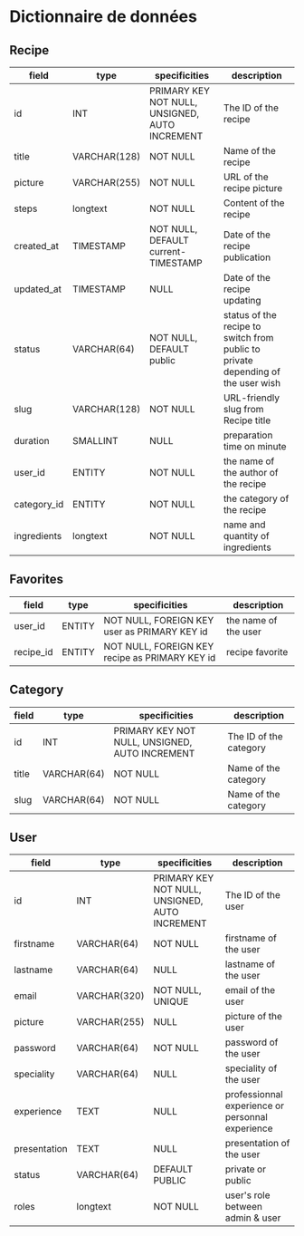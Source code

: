 # Dictionnaire de données

## Recipe

|field|type|specificities|description|
|-|-|-|-|
|id |INT |PRIMARY KEY NOT NULL, UNSIGNED, AUTO INCREMENT |The ID of the recipe |
|title | VARCHAR(128) | NOT NULL | Name of the recipe |
|picture | VARCHAR(255) | NOT NULL | URL of the recipe picture |
|steps | longtext | NOT NULL | Content of the recipe |
|created_at| TIMESTAMP | NOT NULL, DEFAULT current-TIMESTAMP| Date of the recipe publication |
|updated_at| TIMESTAMP | NULL | Date of the recipe updating |
|status | VARCHAR(64) | NOT NULL, DEFAULT public | status of the recipe to switch from public to private depending of the user wish |
|slug | VARCHAR(128) | NOT NULL | URL-friendly slug from Recipe title | 
|duration | SMALLINT | NULL | preparation time on minute |
|user_id | ENTITY | NOT NULL | the name of the author of the recipe |
|category_id | ENTITY |NOT NULL | the category of the recipe |
|ingredients| longtext | NOT NULL | name and quantity of ingredients|

## Favorites

|field|type|specificities|description|
|-|-|-|-|
| user_id | ENTITY | NOT NULL, FOREIGN KEY user as PRIMARY KEY id | the name of the user |
| recipe_id| ENTITY | NOT NULL, FOREIGN KEY recipe as PRIMARY KEY id | recipe favorite |


## Category

|field|type|specificities|description|
|-|-|-|-|
| id |INT |PRIMARY KEY NOT NULL, UNSIGNED, AUTO INCREMENT |The ID of the category |
| title  | VARCHAR(64) | NOT NULL  | Name of the category|
| slug | VARCHAR(64) | NOT NULL | Name of the category|


## User

|field|type|specificities|description|
|-|-|-|-|
| id |INT |PRIMARY KEY NOT NULL, UNSIGNED, AUTO INCREMENT |The ID of the user |
| firstname | VARCHAR(64) | NOT NULL| firstname of the user |
| lastname | VARCHAR(64) | NULL | lastname of the user|
| email | VARCHAR(320) | NOT NULL, UNIQUE | email of the user|
| picture | VARCHAR(255) | NULL | picture of the user |
| password | VARCHAR(64) | NOT NULL | password of the user|
| speciality |  VARCHAR(64) | NULL | speciality of the user|
| experience | TEXT | NULL | professionnal experience or personnal experience |
| presentation | TEXT | NULL | presentation of the user|
| status | VARCHAR(64) | DEFAULT PUBLIC | private or public |
| roles | longtext | NOT NULL | user's role between admin & user |
